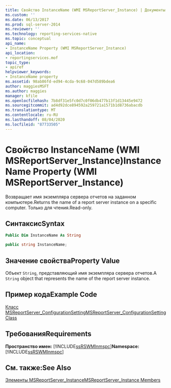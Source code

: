 ```yaml
---
title: Свойство InstanceName (WMI MSReportServer_Instance) | Документы Майкрософт
ms.custom: ''
ms.date: 06/13/2017
ms.prod: sql-server-2014
ms.reviewer: ''
ms.technology: reporting-services-native
ms.topic: conceptual
api_name:
- InstanceName Property (WMI MSReportServer_Instance)
api_location:
- reportingservices.mof
topic_type:
- apiref
helpviewer_keywords:
- InstanceName property
ms.assetid: 98ab86fd-ed94-4cda-9c68-047d589bdea6
author: maggiesMSFT
ms.author: maggies
manager: kfile
ms.openlocfilehash: 7b8df31e5fc0d7c0f06db477b13f1d13445e9472
ms.sourcegitcommit: ad4d92dce894592a259721a1571b1d8736abacdb
ms.translationtype: MT
ms.contentlocale: ru-RU
ms.lasthandoff: 08/04/2020
ms.locfileid: "87733505"
---
```

# <a name="instancename-property-wmi-msreportserver_instance"></a><span data-ttu-id="c64b4-102">Свойство InstanceName (WMI MSReportServer_Instance)</span><span class="sxs-lookup"><span data-stu-id="c64b4-102">InstanceName Property (WMI MSReportServer_Instance)</span></span>
  <span data-ttu-id="c64b4-103">Возвращает имя экземпляра сервера отчетов на заданном компьютере.</span><span class="sxs-lookup"><span data-stu-id="c64b4-103">Returns the name of a report server instance on a specific computer.</span></span> <span data-ttu-id="c64b4-104">Только для чтения.</span><span class="sxs-lookup"><span data-stu-id="c64b4-104">Read-only.</span></span>  
  
## <a name="syntax"></a><span data-ttu-id="c64b4-105">Синтаксис</span><span class="sxs-lookup"><span data-stu-id="c64b4-105">Syntax</span></span>  
  
```vb  
Public Dim InstanceName As String  
```  
  
```csharp  
public string InstanceName;  
```  
  
## <a name="property-value"></a><span data-ttu-id="c64b4-106">Значение свойства</span><span class="sxs-lookup"><span data-stu-id="c64b4-106">Property Value</span></span>  
 <span data-ttu-id="c64b4-107">Объект `String`, представляющий имя экземпляра сервера отчетов.</span><span class="sxs-lookup"><span data-stu-id="c64b4-107">A `String` object that represents the name of the report server instance.</span></span>  
  
## <a name="example-code"></a><span data-ttu-id="c64b4-108">Пример кода</span><span class="sxs-lookup"><span data-stu-id="c64b4-108">Example Code</span></span>  
 [<span data-ttu-id="c64b4-109">Класс MSReportServer_ConfigurationSetting</span><span class="sxs-lookup"><span data-stu-id="c64b4-109">MSReportServer_ConfigurationSetting Class</span></span>](msreportserver-configurationsetting-class.md)  
  
## <a name="requirements"></a><span data-ttu-id="c64b4-110">Требования</span><span class="sxs-lookup"><span data-stu-id="c64b4-110">Requirements</span></span>  
 <span data-ttu-id="c64b4-111">**Пространство имен:** [!INCLUDE[ssRSWMInmspc](../../includes/ssrswminmspc-md.md)]</span><span class="sxs-lookup"><span data-stu-id="c64b4-111">**Namespace:** [!INCLUDE[ssRSWMInmspc](../../includes/ssrswminmspc-md.md)]</span></span>  
  
## <a name="see-also"></a><span data-ttu-id="c64b4-112">См. также:</span><span class="sxs-lookup"><span data-stu-id="c64b4-112">See Also</span></span>  
 [<span data-ttu-id="c64b4-113">Элементы MSReportServer_Instance</span><span class="sxs-lookup"><span data-stu-id="c64b4-113">MSReportServer_Instance Members</span></span>](msreportserver-instance-members.md)  
  
  
